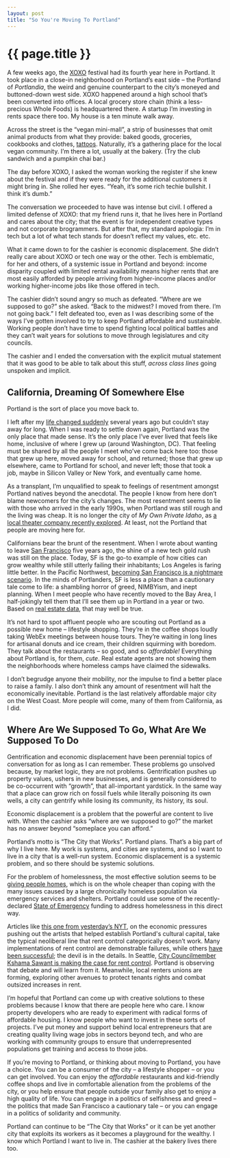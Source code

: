```yaml
---
layout: post
title: "So You're Moving To Portland"
---
```


# {{ page.title }}

A few weeks ago, the [XOXO](https://2015.xoxofest.com) festival had its fourth year here in Portland. It took place in a close-in neighborhood on Portland’s east side – the Portland of _Portlandia_, the weird and genuine counterpart to the city’s moneyed and buttoned-down west side. XOXO happened around a high school that’s been converted into offices. A local grocery store chain (think a less-precious Whole Foods) is headquartered there. A startup I’m investing in rents space there too. My house is a ten minute walk away.

Across the street is the “vegan mini-mall”, a strip of businesses that omit animal products from what they provide: baked goods, groceries, cookbooks and clothes, [tattoos](http://www.theatlantic.com/health/archive/2011/11/no-charred-bones-or-animal-fat-the-search-for-a-vegan-tattoo/246936/). Naturally, it’s a gathering place for the local vegan community. I’m there a lot, usually at the bakery. (Try the club sandwich and a pumpkin chai bar.)

The day before XOXO, I asked the woman working the register if she knew about the festival and if they were ready for the additional customers it might bring in. She rolled her eyes. “Yeah, it’s some rich techie bullshit. I think it’s dumb.”

The conversation we proceeded to have was intense but civil. I offered a limited defense of XOXO: that my friend runs it, that he lives here in Portland and cares about the city; that the event is for independent creative types and not corporate brogrammers. But after that, my standard apologia: I’m in tech but a lot of what tech stands for doesn’t reflect my values, etc. etc.

What it came down to for the cashier is economic displacement. She didn’t really care about XOXO or tech one way or the other. Tech is emblematic, for her and others, of a systemic issue in Portland and beyond: income disparity coupled with limited rental availability means higher rents that are most easily afforded by people arriving from higher-income places and/or working higher-income jobs like those offered in tech.

The cashier didn’t sound angry so much as defeated. “Where are we supposed to go?” she asked. “Back to the midwest? I moved from there. I’m not going back.” I felt defeated too, even as I was describing some of the ways I’ve gotten involved to try to keep Portland affordable and sustainable. Working people don’t have time to spend fighting local political battles and they can’t wait years for solutions to move through legislatures and city councils.

The cashier and I ended the conversation with the explicit mutual statement that it was good to be able to talk about this stuff, _across class lines_ going unspoken and implicit.

## California, Dreaming Of Somewhere Else

Portland is the sort of place you move back to.

I left after my [life changed suddenly](/2012/11/11/alone-together-again.html) several years ago but couldn’t stay away for long. When I was ready to settle down again, Portland was the only place that made sense. It’s the only place I’ve ever lived that feels like home, inclusive of where I grew up (around Washington, DC). That feeling must be shared by all the people I meet who’ve come back here too: those that grew up here, moved away for school, and returned; those that grew up elsewhere, came to Portland for school, and never left; those that took a job, maybe in Silicon Valley or New York, and eventually came home.

As a transplant, I’m unqualified to speak to feelings of resentment amongst Portland natives beyond the anecdotal. The people I know from here don’t blame newcomers for the city’s changes. The most resentment seems to lie with those who arrived in the early 1990s, when Portland was still rough and the living was cheap. It is no longer the city of _My Own Private Idaho_, as [a local theater company recently explored](http://www.hand2mouththeatre.org/time-hustler/). At least, not the Portland that people are moving here for.

Californians bear the brunt of the resentment. When I wrote about wanting to leave [San Francisco](https://al3x.net/2009/10/04/so-youre-moving-to-san-francisco.html) five years ago, the shine of a new tech gold rush was still on the place. Today, SF is the go-to example of how cities can grow wealthy while still utterly failing their inhabitants; Los Angeles is faring little better. In the Pacific Northwest, [becoming San Francisco is a nightmare scenario](http://www.nytimes.com/2015/10/09/technology/seattle-in-midst-of-tech-boom-tries-to-keep-its-soul.html?_r=0). In the minds of Portlanders, SF is less a place than a cautionary tale come to life: a shambling horror of greed, NIMBYism, and inept planning. When I meet people who have recently moved to the Bay Area, I half-jokingly tell them that I’ll see them up in Portland in a year or two. Based on [real estate data](http://www.geekwire.com/2015/a-silicon-valley-exodus-redfin-analysis-finds-that-bay-area-residents-increasingly-looking-for-homes-in-seattle-and-portland/), that may well be true.

It’s not hard to spot affluent people who are scouting out Portland as a possible new home – lifestyle shopping. They’re in the coffee shops loudly taking WebEx meetings between house tours. They’re waiting in long lines for artisanal donuts and ice cream, their children squirming with boredom. They talk about the restaurants – so good, and so _affordable!_ Everything about Portland is, for them, _cute_. Real estate agents are not showing them the neighborhoods where homeless camps have claimed the sidewalks.

I don’t begrudge anyone their mobility, nor the impulse to find a better place to raise a family. I also don’t think any amount of resentment will halt the economically inevitable. Portland is the last relatively affordable major city on the West Coast. More people will come, many of them from California, as I did.

## Where Are We Supposed To Go, What Are We Supposed To Do

Gentrification and economic displacement have been perennial topics of conversation for as long as I can remember. These problems go unsolved because, by market logic, they are not problems. Gentrification pushes up property values, ushers in new businesses, and is generally considered to be co-occurrent with “growth”, that all-important yardstick. In the same way that a place can grow rich on fossil fuels while literally poisoning its own wells, a city can gentrify while losing its community, its history, its soul.

Economic displacement is a problem that the powerful are content to live with. When the cashier asks “where are we supposed to go?” the market has no answer beyond “someplace you can afford.”

Portland’s motto is “The City that Works”. Portland plans. That’s a big part of why I live here. My work is systems, and cities are systems, and so I want to live in a city that is a well-run system. Economic displacement is a systemic problem, and so there should be systemic solutions.

For the problem of homelessness, the most effective solution seems to be [giving people homes](http://www.motherjones.com/politics/2015/02/housing-first-solution-to-homelessness-utah), which is on the whole cheaper than coping with the many issues caused by a large chronically homeless population via emergency services and shelters. Portland could use some of the recently-declared [State of Emergency](http://www.kgw.com/story/news/politics/2015/09/23/mayor-announces-state-emergency-housing-homeless/72685832/) funding to address homelessness in this direct way.

Articles like [this one from yesterday’s NYT](http://www.nytimes.com/aponline/2015/11/11/us/ap-us-portland-rental-squeeze.html), on the economic pressures pushing out the artists that helped establish Portland's cultural capital, take the typical neoliberal line that rent control categorically doesn’t work. Many implementations of rent control are demonstrable failures, while others [have been successful](http://en.myeurop.info/2012/06/06/rent-control-a-success-across-northern-europe-5530); the devil is in the details. In Seattle, [City Councilmember Kshama Sawant is making the case for rent control](http://www.socialistalternative.org/2015/10/15/kshama-sawant-interview-rent-control/). Portland is observing that debate and will learn from it. Meanwhile, local renters unions are forming, exploring other avenues to protect tenants rights and combat outsized increases in rent.

I’m hopeful that Portland can come up with creative solutions to these problems because I know that there are people here who care. I know property developers who are ready to experiment with radical forms of affordable housing. I know people who want to invest in these sorts of projects. I’ve put money and support behind local entrepreneurs that are creating quality living wage jobs in sectors beyond tech, and who are working with community groups to ensure that underrepresented populations get training and access to those jobs.

If you’re moving to Portland, or thinking about moving to Portland, you have a choice. You can be a consumer of the city – a lifestyle shopper – or you can get involved. You can enjoy the _affordable_ restaurants and kid-friendly coffee shops and live in comfortable alienation from the problems of the city, or you help ensure that people outside your family also get to enjoy a high quality of life. You can engage in a politics of selfishness and greed – the politics that made San Francisco a cautionary tale – or you can engage in a politics of solidarity and community.

Portland can continue to be “The City that Works” or it can be yet another city that exploits its workers as it becomes a playground for the wealthy. I know which Portland I want to live in. The cashier at the bakery lives there too.
